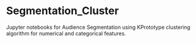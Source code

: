 # Segmentation_Cluster
Jupyter notebooks for Audience Segmentation using KPrototype clustering algorithm for numerical and categorical features.
